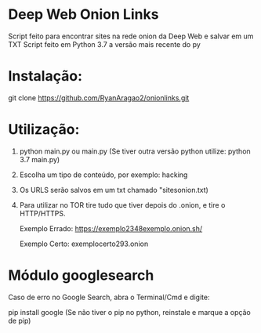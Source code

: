 # Deep Web Onion Links

Script feito para encontrar sites na rede onion da Deep Web e salvar em um TXT
Script feito em Python 3.7 a versão mais recente do py

# Instalação:

git clone https://github.com/RyanAragao2/onionlinks.git

# Utilização:

1. python main.py ou main.py (Se tiver outra versão python utilize: python 3.7 main.py)

2. Escolha um tipo de conteúdo, por exemplo: hacking

3. Os URLS serão salvos em um txt chamado "sitesonion.txt)

4. Para utilizar no TOR tire tudo que tiver depois do .onion, e tire o HTTP/HTTPS.
    
    Exemplo Errado: https://exemplo2348exemplo.onion.sh/
    
    Exemplo Certo:  exemplocerto293.onion

# Módulo googlesearch

Caso de erro no Google Search, abra o Terminal/Cmd e digite:

pip install google (Se não tiver o pip no python, reinstale e marque a opção de pip)
